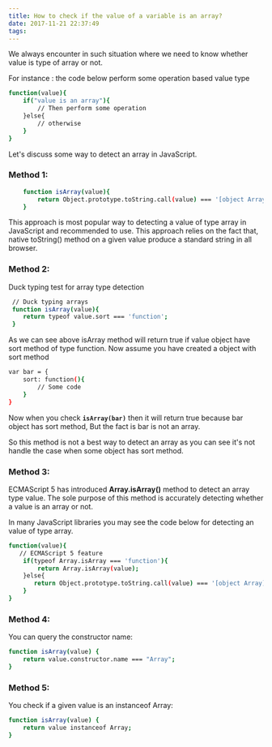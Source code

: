 ```yaml
---
title: How to check if the value of a variable is an array?
date: 2017-11-21 22:37:49
tags:
---
```

We always encounter in such situation where we need to know whether value is type of array or not.

For instance : the code below perform some operation based value type
```bash
function(value){
	if("value is an array"){
		// Then perform some operation
	}else{
		// otherwise
	}
}
```
Let's discuss some way to detect an array in JavaScript.

### Method 1:

```bash
	function isArray(value){
		return Object.prototype.toString.call(value) === '[object Array]';
	}
```
This approach is most popular way to detecting a value of type array in JavaScript and recommended to use. This approach relies on the fact that, native toString() method on a given value produce a standard string in all browser.

### Method 2:

Duck typing test for array type detection
```bash
 // Duck typing arrays
 function isArray(value){
 	return typeof value.sort === 'function';
 }
 ````
As we can see above isArray method will return true if value object have sort method of type function. Now assume you have created a object with sort method
```bash
var bar = {
    sort: function(){
        // Some code 
    }
}
```
Now when you check **`isArray(bar)`** then it will return true because bar object has sort method, But the fact is bar is not an array.

So this method is not a best way to detect an array as you can see it's not handle the case when some object has sort method.

### Method 3:

ECMAScript 5 has introduced **Array.isArray()** method to detect an array type value. The sole purpose of this method is accurately detecting whether a value is an array or not.

In many JavaScript libraries you may see the code below for detecting an value of type array.
```bash
function(value){
   // ECMAScript 5 feature
	if(typeof Array.isArray === 'function'){
		return Array.isArray(value);
	}else{
	   return Object.prototype.toString.call(value) === '[object Array]';
	}
}
```
### Method 4:

You can query the constructor name:
```bash
function isArray(value) {
	return value.constructor.name === "Array";
}
```

### Method 5:

You check if a given value is an instanceof Array:
```bash
function isArray(value) {
	return value instanceof Array;
}
```